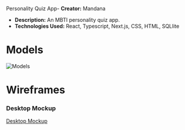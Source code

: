Personality Quiz App- **Creator:** Mandana
- **Description:** An MBTI personality quiz app. 
- **Technologies Used:** React, Typescript, Next.js, CSS, HTML, SQLlite



# Models

![Models](https://i.imgur.com/J1x6UhC.png)




# Wireframes

### Desktop Mockup

[Desktop Mockup](https://imgur.com/a/7PPE2kO)




